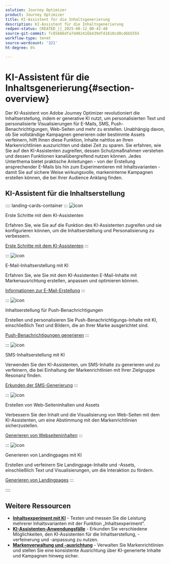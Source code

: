 ```yaml
---
solution: Journey Optimizer
product: Journey Optimizer
title: KI-Assistent für die Inhaltsgenerierung
description: KI-Assistent für die Inhaltsgenerierung
redpen-status: CREATED_||_2025-08-12_00-42-48
source-git-commit: fc85686dfa7d482416b439dfd1610cd0cd6b5555
workflow-type: tm+mt
source-wordcount: '321'
ht-degree: 6%

---
```



# KI-Assistent für die Inhaltsgenerierung{#section-overview}

Der KI-Assistent von Adobe Journey Optimizer revolutioniert die Inhaltserstellung, indem er generative KI nutzt, um personalisierten Text und personalisierte Visualisierungen für E-Mails, SMS, Push-Benachrichtigungen, Web-Seiten und mehr zu erstellen. Unabhängig davon, ob Sie vollständige Kampagnen generieren oder bestimmte Assets verfeinern, hilft Ihnen diese Funktion, Inhalte nahtlos an Ihren Markenrichtlinien auszurichten und dabei Zeit zu sparen. Sie erfahren, wie Sie auf den KI-Assistenten zugreifen, dessen Schutzmaßnahmen verstehen und dessen Funktionen kanalübergreifend nutzen können. Jedes Unterthema bietet praktische Anleitungen - von der Erstellung ansprechender E-Mails bis hin zum Experimentieren mit Inhaltsvarianten - damit Sie auf sichere Weise wirkungsvolle, markeninterne Kampagnen erstellen können, die bei Ihrer Audience Anklang finden.

## KI-Assistent für die Inhaltserstellung

:::: landing-cards-container
:::
![icon](https://cdn.experienceleague.adobe.com/icons/circle-play.svg?lang=de)

Erste Schritte mit dem KI-Assistenten

Erfahren Sie, wie Sie auf die Funktion des KI-Assistenten zugreifen und sie konfigurieren können, um die Inhaltserstellung und Personalisierung zu verbessern.

[Erste Schritte mit dem KI-Assistenten](../using/content-management/gs-generative.md)
:::

:::
![icon](https://cdn.experienceleague.adobe.com/icons/envelope.svg?lang=de)

E-Mail-Inhaltserstellung mit KI

Erfahren Sie, wie Sie mit dem KI-Assistenten E-Mail-Inhalte mit Markenausrichtung erstellen, anpassen und optimieren können.

[Informationen zur E-Mail-Erstellung](../using/content-management/generative-email.md)
:::

:::
![icon](https://cdn.experienceleague.adobe.com/icons/bell.svg?lang=de)

Inhaltserstellung für Push-Benachrichtigungen

Erstellen und personalisieren Sie Push-Benachrichtigungs-Inhalte mit KI, einschließlich Text und Bildern, die an Ihrer Marke ausgerichtet sind.

[Push-Benachrichtigungen generieren](../using/content-management/generative-push.md)
:::

:::
![icon](https://cdn.experienceleague.adobe.com/icons/message.svg?lang=de)

SMS-Inhaltserstellung mit KI

Verwenden Sie den KI-Assistenten, um SMS-Inhalte zu generieren und zu verfeinern, die bei Einhaltung der Markenrichtlinien mit Ihrer Zielgruppe Resonanz finden.

[Erkunden der SMS-Generierung](../using/content-management/generative-sms.md)
:::

:::
![icon](https://cdn.experienceleague.adobe.com/icons/globe.svg?lang=de)

Erstellen von Web-Seiteninhalten und Assets

Verbessern Sie den Inhalt und die Visualisierung von Web-Seiten mit dem KI-Assistenten, um eine Abstimmung mit den Markenrichtlinien sicherzustellen.

[Generieren von Webseiteninhalten](../using/content-management/generative-web.md)
:::

:::
![icon](https://cdn.experienceleague.adobe.com/icons/window-maximize.svg?lang=de)

Generieren von Landingpages mit KI

Erstellen und verfeinern Sie Landingpage-Inhalte und -Assets, einschließlich Text und Visualisierungen, um die Interaktion zu fördern.

[Generieren von Landingpages](../using/content-management/generative-lp.md)
:::

::::


## Weitere Ressourcen

- **[Inhaltsexperiment mit KI](../using/content-management/generative-experimentation.md)** - Testen und messen Sie die Leistung mehrerer Inhaltsvarianten mit der Funktion „Inhaltsexperiment“.
- **[KI-Assistenten-Anwendungsfälle](../using/content-management/generative-uc.md)** - Erkunden Sie verschiedene Möglichkeiten, den KI-Assistenten für die Inhaltserstellung, -verfeinerung und -anpassung zu nutzen.
- **[Markenverwaltung und -ausrichtung](brands-landing-page.md)** - Verwalten Sie Markenrichtlinien und stellen Sie eine konsistente Ausrichtung über KI-generierte Inhalte und Kampagnen hinweg sicher.
